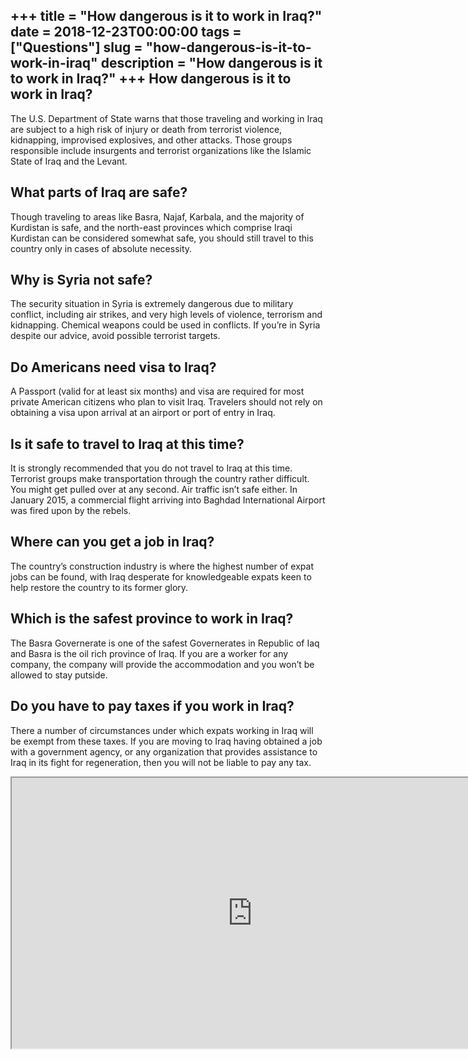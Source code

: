 +++
title = "How dangerous is it to work in Iraq?"
date = 2018-12-23T00:00:00
tags = ["Questions"]
slug = "how-dangerous-is-it-to-work-in-iraq"
description = "How dangerous is it to work in Iraq?"
+++
How dangerous is it to work in Iraq?
------------------------------------

The U.S. Department of State warns that those traveling and working in Iraq are subject to a high risk of injury or death from terrorist violence, kidnapping, improvised explosives, and other attacks. Those groups responsible include insurgents and terrorist organizations like the Islamic State of Iraq and the Levant.

What parts of Iraq are safe?
----------------------------

Though traveling to areas like Basra, Najaf, Karbala, and the majority of Kurdistan is safe, and the north-east provinces which comprise Iraqi Kurdistan can be considered somewhat safe, you should still travel to this country only in cases of absolute necessity.

Why is Syria not safe?
----------------------

The security situation in Syria is extremely dangerous due to military conflict, including air strikes, and very high levels of violence, terrorism and kidnapping. Chemical weapons could be used in conflicts. If you’re in Syria despite our advice, avoid possible terrorist targets.

Do Americans need visa to Iraq?
-------------------------------

A Passport (valid for at least six months) and visa are required for most private American citizens who plan to visit Iraq. Travelers should not rely on obtaining a visa upon arrival at an airport or port of entry in Iraq.

Is it safe to travel to Iraq at this time?
------------------------------------------

It is strongly recommended that you do not travel to Iraq at this time. Terrorist groups make transportation through the country rather difficult. You might get pulled over at any second. Air traffic isn’t safe either. In January 2015, a commercial flight arriving into Baghdad International Airport was fired upon by the rebels.

Where can you get a job in Iraq?
--------------------------------

The country’s construction industry is where the highest number of expat jobs can be found, with Iraq desperate for knowledgeable expats keen to help restore the country to its former glory.

Which is the safest province to work in Iraq?
---------------------------------------------

The Basra Governerate is one of the safest Governerates in Republic of Iaq and Basra is the oil rich province of Iraq. If you are a worker for any company, the company will provide the accommodation and you won’t be allowed to stay putside.

Do you have to pay taxes if you work in Iraq?
---------------------------------------------

There a number of circumstances under which expats working in Iraq will be exempt from these taxes. If you are moving to Iraq having obtained a job with a government agency, or any organization that provides assistance to Iraq in its fight for regeneration, then you will not be liable to pay any tax.

<iframe allow="accelerometer; autoplay; clipboard-write; encrypted-media; gyroscope; picture-in-picture" allowfullscreen="" class="__youtube_prefs__  epyt-is-override  no-lazyload" data-no-lazy="1" data-origheight="433" data-origwidth="770" data-skipgform_ajax_framebjll="" height="433" id="_ytid_48360" loading="lazy" src="https://www.youtube.com/embed/z4ePZ5GT210?enablejsapi=1&autoplay=0&cc_load_policy=0&cc_lang_pref=&iv_load_policy=1&loop=0&modestbranding=0&rel=1&fs=1&playsinline=0&autohide=2&theme=dark&color=red&controls=1&" title="YouTube player" width="770"></iframe>